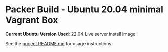 # Packer Build - Ubuntu 20.04 minimal Vagrant Box

**Current Ubuntu Version Used**: 22.04 Live server install image

See the [project README.md](../README.md) for usage instructions.
